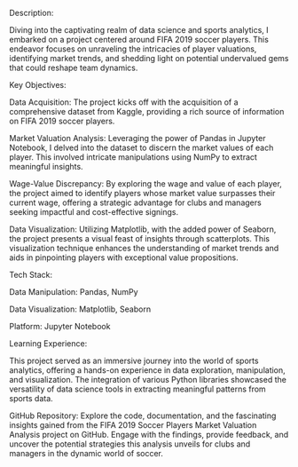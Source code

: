Description:

Diving into the captivating realm of data science and sports analytics, I embarked on a project centered around FIFA 2019 soccer players. This endeavor focuses on unraveling the intricacies of player valuations, identifying market trends, and shedding light on potential undervalued gems that could reshape team dynamics.

Key Objectives:

Data Acquisition: The project kicks off with the acquisition of a comprehensive dataset from Kaggle, providing a rich source of information on FIFA 2019 soccer players.

Market Valuation Analysis: Leveraging the power of Pandas in Jupyter Notebook, I delved into the dataset to discern the market values of each player. This involved intricate manipulations using NumPy to extract meaningful insights.

Wage-Value Discrepancy: By exploring the wage and value of each player, the project aimed to identify players whose market value surpasses their current wage, offering a strategic advantage for clubs and managers seeking impactful and cost-effective signings.

Data Visualization: Utilizing Matplotlib, with the added power of Seaborn, the project presents a visual feast of insights through scatterplots. This visualization technique enhances the understanding of market trends and aids in pinpointing players with exceptional value propositions.

Tech Stack:

Data Manipulation: Pandas, NumPy

Data Visualization: Matplotlib, Seaborn

Platform: Jupyter Notebook

Learning Experience:

This project served as an immersive journey into the world of sports analytics, offering a hands-on experience in data exploration, manipulation, and visualization. The integration of various Python libraries showcased the versatility of data science tools in extracting meaningful patterns from sports data.

GitHub Repository:
Explore the code, documentation, and the fascinating insights gained from the FIFA 2019 Soccer Players Market Valuation Analysis project on GitHub. Engage with the findings, provide feedback, and uncover the potential strategies this analysis unveils for clubs and managers in the dynamic world of soccer.
